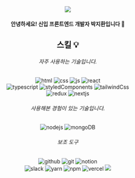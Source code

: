 

<div align="center">
<img src="https://capsule-render.vercel.app/api?type=waving&color=e6e6fa&height=100&section=header&" />
  
#### 안녕하세요! 신입 프론트엔드 개발자 박지환입니다 👋

#### 

</div>
  
<div align="center">
  
## 스킬 💡

###### 자주 사용하는 기술입니다.

![html](https://img.shields.io/badge/HTML5-E34F26?style=for-the-badge&logo=html5&logoColor=white) 
![css](https://img.shields.io/badge/CSS3-1572B6?style=for-the-badge&logo=css3&logoColor=white)
![js](https://img.shields.io/badge/JavaScript-F7DF1E?style=for-the-badge&logo=JavaScript&logoColor=white)
![react](https://img.shields.io/badge/React-20232A?style=for-the-badge&logo=react&logoColor=61DAFB)
<br>
![typescript](https://img.shields.io/badge/TypeScript-007ACC?style=for-the-badge&logo=typescript&logoColor=white)
![styledComponents](https://img.shields.io/badge/styled--components-DB7093?style=for-the-badge&logo=styled-components&logoColor=white)
![tailwindCss](https://img.shields.io/badge/Tailwind_CSS-38B2AC?style=for-the-badge&logo=tailwind-css&logoColor=white)
<br>
![redux](https://img.shields.io/badge/Redux-593D88?style=for-the-badge&logo=redux&logoColor=white)
![nextjs](https://img.shields.io/badge/Next.js-000?logo=nextdotjs&logoColor=fff&style=for-the-badge)

###### 사용해본 경험이 있는 기술입니다.

![nodejs](https://img.shields.io/badge/Node.js-43853D?style=for-the-badge&logo=node.js&logoColor=white)
![mongoDB](https://img.shields.io/badge/MongoDB-4EA94B?style=for-the-badge&logo=mongodb&logoColor=white)


###### 보조 도구

![github](https://img.shields.io/badge/GitHub-100000?style=for-the-badge&logo=github&logoColor=white)
![git](https://img.shields.io/badge/GIT-E44C30?style=for-the-badge&logo=git&logoColor=white)
![notion](https://img.shields.io/badge/Notion-000000?style=for-the-badge&logo=notion&logoColor=white)
<br>
![slack](https://img.shields.io/badge/Slack-4A154B?style=for-the-badge&logo=slack&logoColor=white)
![yarn](https://img.shields.io/badge/Yarn-2C8EBB?style=for-the-badge&logo=yarn&logoColor=white)
![npm](https://img.shields.io/badge/npm-CB3837?style=for-the-badge&logo=npm&logoColor=white)
![vercel](https://img.shields.io/badge/Vercel-000000?style=for-the-badge&logo=vercel&logoColor=white)
<img src="https://capsule-render.vercel.app/api?type=waving&color=e6e6fa&height=100&section=footer"/>
</div>









<!--
**flysofts/flysofts** is a ✨ _special_ ✨ repository because its `README.md` (this file) appears on your GitHub profile.

Here are some ideas to get you started:

- 🔭 I’m currently working on ...
- 🌱 I’m currently learning ...
- 👯 I’m looking to collaborate on ...
- 🤔 I’m looking for help with ...
- 💬 Ask me about ...
- 📫 How to reach me: ...
- 😄 Pronouns: ...
- ⚡ Fun fact: ...
-->
